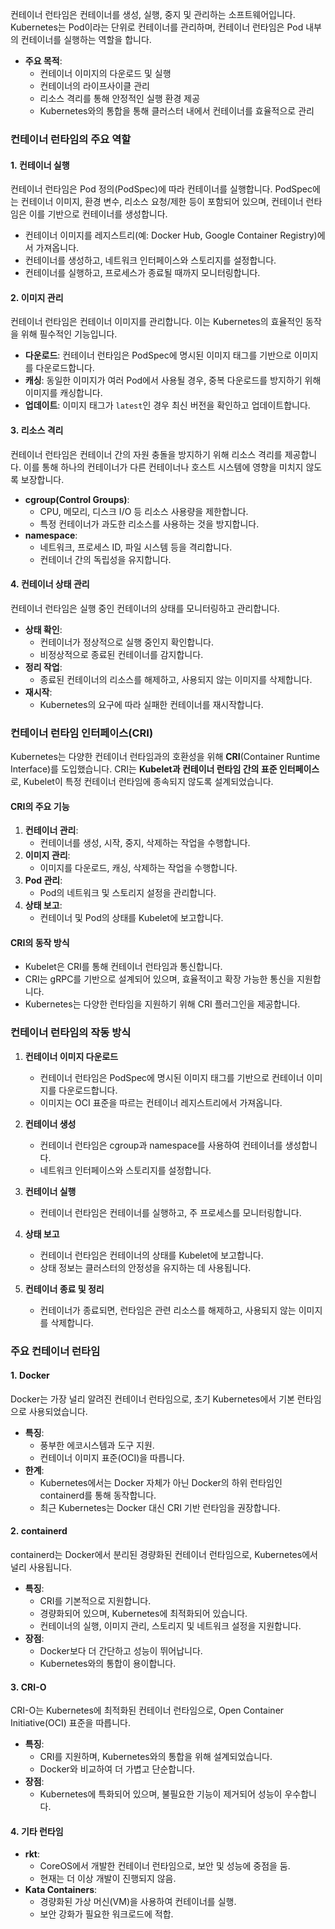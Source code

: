 컨테이너 런타임은 컨테이너를 생성, 실행, 중지 및 관리하는 소프트웨어입니다. Kubernetes는 Pod이라는 단위로 컨테이너를 관리하며, 컨테이너 런타임은 Pod 내부의 컨테이너를 실행하는 역할을 합니다.

- **주요 목적**:
    - 컨테이너 이미지의 다운로드 및 실행
    - 컨테이너의 라이프사이클 관리
    - 리소스 격리를 통해 안정적인 실행 환경 제공
    - Kubernetes와의 통합을 통해 클러스터 내에서 컨테이너를 효율적으로 관리

### 컨테이너 런타임의 주요 역할

#### 1. 컨테이너 실행

컨테이너 런타임은 Pod 정의(PodSpec)에 따라 컨테이너를 실행합니다. PodSpec에는 컨테이너 이미지, 환경 변수, 리소스 요청/제한 등이 포함되어 있으며, 컨테이너 런타임은 이를 기반으로 컨테이너를 생성합니다.

- 컨테이너 이미지를 레지스트리(예: Docker Hub, Google Container Registry)에서 가져옵니다.
- 컨테이너를 생성하고, 네트워크 인터페이스와 스토리지를 설정합니다.
- 컨테이너를 실행하고, 프로세스가 종료될 때까지 모니터링합니다.

#### 2. 이미지 관리

컨테이너 런타임은 컨테이너 이미지를 관리합니다. 이는 Kubernetes의 효율적인 동작을 위해 필수적인 기능입니다.

- **다운로드**: 컨테이너 런타임은 PodSpec에 명시된 이미지 태그를 기반으로 이미지를 다운로드합니다.
- **캐싱**: 동일한 이미지가 여러 Pod에서 사용될 경우, 중복 다운로드를 방지하기 위해 이미지를 캐싱합니다.
- **업데이트**: 이미지 태그가 `latest`인 경우 최신 버전을 확인하고 업데이트합니다.

#### 3. 리소스 격리

컨테이너 런타임은 컨테이너 간의 자원 충돌을 방지하기 위해 리소스 격리를 제공합니다. 이를 통해 하나의 컨테이너가 다른 컨테이너나 호스트 시스템에 영향을 미치지 않도록 보장합니다.

- **cgroup(Control Groups)**:
    - CPU, 메모리, 디스크 I/O 등 리소스 사용량을 제한합니다.
    - 특정 컨테이너가 과도한 리소스를 사용하는 것을 방지합니다.
- **namespace**:
    - 네트워크, 프로세스 ID, 파일 시스템 등을 격리합니다.
    - 컨테이너 간의 독립성을 유지합니다.

#### 4. 컨테이너 상태 관리

컨테이너 런타임은 실행 중인 컨테이너의 상태를 모니터링하고 관리합니다.

- **상태 확인**:
    - 컨테이너가 정상적으로 실행 중인지 확인합니다.
    - 비정상적으로 종료된 컨테이너를 감지합니다.
- **정리 작업**:
    - 종료된 컨테이너의 리소스를 해제하고, 사용되지 않는 이미지를 삭제합니다.
- **재시작**:
    - Kubernetes의 요구에 따라 실패한 컨테이너를 재시작합니다.


### 컨테이너 런타임 인터페이스(CRI)

Kubernetes는 다양한 컨테이너 런타임과의 호환성을 위해 **CRI**(Container Runtime Interface)를 도입했습니다. CRI는 **Kubelet과 컨테이너 런타임 간의 표준 인터페이스**로, Kubelet이 특정 컨테이너 런타임에 종속되지 않도록 설계되었습니다.

#### CRI의 주요 기능

1. **컨테이너 관리**:
    - 컨테이너를 생성, 시작, 중지, 삭제하는 작업을 수행합니다.
2. **이미지 관리**:
    - 이미지를 다운로드, 캐싱, 삭제하는 작업을 수행합니다.
3. **Pod 관리**:
    - Pod의 네트워크 및 스토리지 설정을 관리합니다.
4. **상태 보고**:
    - 컨테이너 및 Pod의 상태를 Kubelet에 보고합니다.

#### CRI의 동작 방식

- Kubelet은 CRI를 통해 컨테이너 런타임과 통신합니다.
- CRI는 gRPC를 기반으로 설계되어 있으며, 효율적이고 확장 가능한 통신을 지원합니다.
- Kubernetes는 다양한 런타임을 지원하기 위해 CRI 플러그인을 제공합니다.


### 컨테이너 런타임의 작동 방식

1. **컨테이너 이미지 다운로드**
    - 컨테이너 런타임은 PodSpec에 명시된 이미지 태그를 기반으로 컨테이너 이미지를 다운로드합니다.
    - 이미지는 OCI 표준을 따르는 컨테이너 레지스트리에서 가져옵니다.

2. **컨테이너 생성**
    - 컨테이너 런타임은 cgroup과 namespace를 사용하여 컨테이너를 생성합니다.
    - 네트워크 인터페이스와 스토리지를 설정합니다.

3. **컨테이너 실행**
    - 컨테이너 런타임은 컨테이너를 실행하고, 주 프로세스를 모니터링합니다.

4. **상태 보고**
    - 컨테이너 런타임은 컨테이너의 상태를 Kubelet에 보고합니다.
    - 상태 정보는 클러스터의 안정성을 유지하는 데 사용됩니다.

5. **컨테이너 종료 및 정리**
    - 컨테이너가 종료되면, 런타임은 관련 리소스를 해제하고, 사용되지 않는 이미지를 삭제합니다.

### 주요 컨테이너 런타임

#### 1. Docker

Docker는 가장 널리 알려진 컨테이너 런타임으로, 초기 Kubernetes에서 기본 런타임으로 사용되었습니다.

- **특징**:
    - 풍부한 에코시스템과 도구 지원.
    - 컨테이너 이미지 표준(OCI)을 따릅니다.
- **한계**:
    - Kubernetes에서는 Docker 자체가 아닌 Docker의 하위 런타임인 containerd를 통해 동작합니다.
    - 최근 Kubernetes는 Docker 대신 CRI 기반 런타임을 권장합니다.

#### 2. containerd

containerd는 Docker에서 분리된 경량화된 컨테이너 런타임으로, Kubernetes에서 널리 사용됩니다.

- **특징**:
    - CRI를 기본적으로 지원합니다.
    - 경량화되어 있으며, Kubernetes에 최적화되어 있습니다.
    - 컨테이너의 실행, 이미지 관리, 스토리지 및 네트워크 설정을 지원합니다.
- **장점**:
    - Docker보다 더 간단하고 성능이 뛰어납니다.
    - Kubernetes와의 통합이 용이합니다.

#### 3. CRI-O

CRI-O는 Kubernetes에 최적화된 컨테이너 런타임으로, Open Container Initiative(OCI) 표준을 따릅니다.

- **특징**:
    - CRI를 지원하며, Kubernetes와의 통합을 위해 설계되었습니다.
    - Docker와 비교하여 더 가볍고 단순합니다.
- **장점**:
    - Kubernetes에 특화되어 있으며, 불필요한 기능이 제거되어 성능이 우수합니다.

#### 4. 기타 런타임

- **rkt**:
    - CoreOS에서 개발한 컨테이너 런타임으로, 보안 및 성능에 중점을 둠.
    - 현재는 더 이상 개발이 진행되지 않음.
- **Kata Containers**:
    - 경량화된 가상 머신(VM)을 사용하여 컨테이너를 실행.
    - 보안 강화가 필요한 워크로드에 적합.


